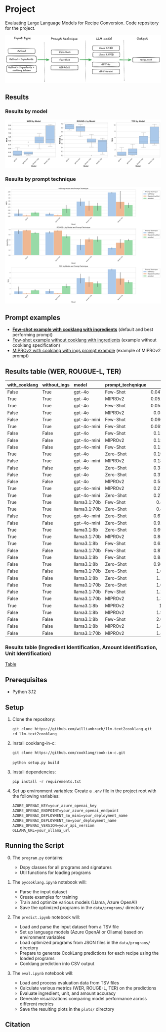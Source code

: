 # Project
Evaluating Large Language Models for Recipe Conversion. Code repository for the project.

![flow](./plots/flow.png)

## Results

### Results by model

![Model comparison](./plots/standard_model_comparison.png)

### Results by prompt technique

![Model comparison](./plots/standard_prompt_technique_analysis.png)

## Prompt examples


- **[Few-shot example with cooklang with ingredients](./examples/few-shot-no-cooklang-with-ings.txt)** (default and best performing prompt)
- [Few-shot example without cooklang with ingredients](./examples/few-shot-no-cooklang-with-ings.txt) (example without cooklang specification)
- [MIPROv2 with cooklang with ings prompt example](./examples/miprov2-with-cooklang-with-ings.txt) (example of MIPROv2 prompt)


## Results table (WER, ROUGUE-L, TER)

| with_cooklang | without_ings | model        | prompt_techqnique |       WER |   ROUGE-L |       TER |
|:--------------|:-------------|:-------------|:------------------|----------:|----------:|----------:|
| False         | True         | gpt-4o       | Few-Shot     | 0.0476775 |  0.990331 |  0.125271 |
| True          | True         | gpt-4o       | MIPROv2           | 0.0517735 |  0.990195 |  0.1246   |
| True          | True         | gpt-4o       | Few-Shot     | 0.0559931 |  0.984831 |  0.15703  |
| False         | True         | gpt-4o       | MIPROv2           | 0.058581  |  0.983952 |  0.1391   |
| False         | True         | gpt-4o-mini  | Few-Shot     | 0.0606936 |  0.983308 |  0.175653 |
| True          | True         | gpt-4o-mini  | Few-Shot     | 0.0697857 |  0.982162 |  0.19549  |
| False         | False        | gpt-4o       | Few-Shot     | 0.115338  |  0.941359 |  0.34636  |
| False         | False        | gpt-4o-mini  | MIPROv2           | 0.135256  |  0.93586  |  0.397854 |
| False         | False        | gpt-4o-mini  | Few-Shot     | 0.129098  |  0.928446 |  0.381446 |
| True          | True         | gpt-4o       | Zero-Shot          | 0.199238  |  0.907482 |  1.13835  |
| False         | True         | gpt-4o-mini  | MIPROv2           | 0.185536  |  0.903004 |  1.104    |
| False         | False        | gpt-4o       | Zero-Shot          | 0.339778  |  0.869209 |  1.26664  |
| False         | True         | gpt-4o       | Zero-Shot          | 0.372436  |  0.843238 |  1.7383   |
| False         | False        | gpt-4o       | MIPROv2           | 0.555943  |  0.841092 |  2.72135  |
| True          | True         | gpt-4o-mini  | MIPROv2           | 0.278445  |  0.837479 |  1.81314  |
| True          | True         | gpt-4o-mini  | Zero-Shot          | 0.274373  |  0.811401 |  2.32433  |
| True          | True         | llama3.1:70b | Few-Shot     | 0.46743   |  0.731679 |  2.73804  |
| True          | True         | llama3.1:70b | Zero-Shot          | 0.46743   |  0.731679 |  2.73804  |
| False         | True         | gpt-4o-mini  | Zero-Shot          | 0.675318  |  0.730529 |  2.80864  |
| False         | False        | gpt-4o-mini  | Zero-Shot          | 0.912785  |  0.674131 |  3.78378  |
| True          | True         | llama3.1:8b  | Zero-Shot          | 0.692294  |  0.636374 |  4.05067  |
| True          | True         | llama3.1:70b | MIPROv2           | 0.854265  |  0.621998 |  4.0269   |
| True          | True         | llama3.1:8b  | Few-Shot     | 0.635604  |  0.617826 |  3.4939   |
| False         | False        | llama3.1:70b | Few-Shot     | 0.879641  |  0.586772 |  3.96347  |
| False         | True         | llama3.1:8b  | Few-Shot     | 0.848772  |  0.583771 |  3.64784  |
| False         | True         | llama3.1:8b  | Zero-Shot          | 0.963108  |  0.565372 |  4.07367  |
| False         | False        | llama3.1:70b | Zero-Shot          | 1.08496   |  0.560791 |  4.69368  |
| False         | False        | llama3.1:8b  | Zero-Shot          | 1.10464   |  0.560307 |  5.1225   |
| False         | True         | llama3.1:70b | Zero-Shot          | 1.04453   |  0.534683 |  4.54761  |
| False         | True         | llama3.1:70b | Few-Shot     | 1.26057   |  0.532556 |  6.50786  |
| False         | True         | llama3.1:70b | MIPROv2           | 1.30568   |  0.410476 |  6.35512  |
| True          | True         | llama3.1:8b  | MIPROv2           | 1.9784    |  0.321543 |  9.43973  |
| False         | True         | llama3.1:8b  | MIPROv2           | 1.99379   |  0.289787 |  9.4096   |
| False         | False        | llama3.1:8b  | Few-Shot     | 2.06598   |  0.267919 | 10.2592   |
| False         | False        | llama3.1:8b  | MIPROv2           | 1.87905   |  0.230551 |  8.92181  |
| False         | False        | llama3.1:70b | MIPROv2           | 1.45797   |  0.197413 |  7.50252  |

### Results table (Ingredient Identification, Amount Identification, Unit Identification)

[Table](./examples/specific-metrics-results.md)

## Prerequisites

- Python 3.12

## Setup

1. Clone the repository:
   ```
   git clone https://github.com/williambrach/llm-text2cooklang.git
   cd llm-text2cooklang
   ```

2. Install cooklang-in-c:
    ```
    git clone https://github.com/cooklang/cook-in-c.git

    python setup.py build
    ```

3. Install dependencies:
   ```
   pip install -r requirements.txt
   ```

4. Set up environment variables:
   Create a `.env` file in the project root with the following variables:
   ```
   AZURE_OPENAI_KEY=your_azure_openai_key
   AZURE_OPENAI_ENDPOINT=your_azure_openai_endpoint
   AZURE_OPENAI_DEPLOYMENT_4o_mini=your_deployment_name
   AZURE_OPENAI_DEPLOYMENT_4o=your_deployment_name
   AZURE_OPENAI_VERSION=your_api_version
   OLLAMA_URL=your_ollama_url
   ```

## Running the Script

0. The `program.py` contains:
   - Dspy classes for all programs and signatures
   - Util functions for loading programs 

1. The `pycooklang.ipynb` notebook will:
   - Parse the input dataset
   - Create examples for training
   - Train and optimize various models (Llama, Azure OpenAI)
   - Save the optimized programs in the `data/programs/` directory

2. The `predict.ipynb` notebook will:
   - Load and parse the input dataset from a TSV file
   - Set up language models (Azure OpenAI or Ollama) based on environment variables
   - Load optimized programs from JSON files in the `data/programs/` directory
   - Prepare to generate CookLang predictions for each recipe using the loaded programs
   - Cooklang prediction into CSV output

3. The `eval.ipynb` notebook will:
   - Load and process evaluation data from TSV files
   - Calculate various metrics (WER, ROUGE-L, TER) on the predictions
   - Evaluate ingredient, unit, and amount accuracy
   - Generate visualizations comparing model performance across different metrics
   - Save the resulting plots in the `plots/` directory



## Citation

```shell
```
